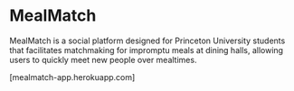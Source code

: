 # MealMatch
MealMatch is a social platform designed for Princeton University students that facilitates matchmaking for impromptu meals at dining halls, allowing users to quickly meet new people over mealtimes.


[mealmatch-app.herokuapp.com]
